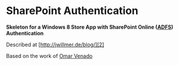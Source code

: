 SharePoint Authentication
========================

**Skeleton for a Windows 8 Store App with SharePoint Online ([ADFS][3]) Authentication**

Described at [http://jwillmer.de/blog/][2]

Based on the work of [Omar Venado][3]


  [1]: http://en.wikipedia.org/wiki/Active_Directory_Federation_Services
  [2]: http://jwillmer.de/blog/2013/01/04/sharepoint-online-with-adfs-authentication/
  [3]: http://blogs.msdn.com/b/omarv/archive/2012/11/15/developing-windows-store-apps-for-sharepoint-online-with-sso-single-sign-on.aspx
